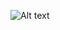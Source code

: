 ![Alt text](https://github.com/phoenixproject/poo2_2017/tree/master/Padroes_de_Projeto/Criacao/metodo_fabrica/GameChuvendoMonstrosComMetodoFabrica/src/main/java/game/observer/diagrama_chuva_monstros_metodo_fabrica.png?raw=true "Diagrama de Domínio do Problema")
